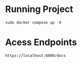 
# Running Project

```
sudo docker compose up -d
```

# Acess Endpoints

```
https://localhost:8000/docs
```
